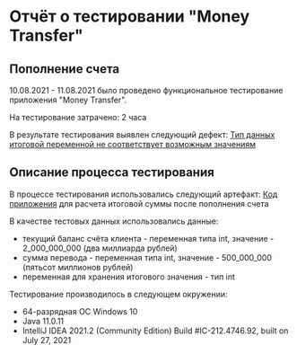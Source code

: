 # Отчёт о тестировании "Money Transfer"

## Пополнение счета 

10.08.2021 - 11.08.2021 было проведено функциональное тестирование приложения "Money Transfer".

На тестирование затрачено: 2 часа

В результате тестирования выявлен следующий дефект:
[Тип данных итоговой переменной не соответствует возможным значениям](https://github.com/anay333/javahomework2/issues/1#issue-965433650)



## Описание процесса тестирования

В процессе тестирования использовались следующий артефакт:
[Код приложения](https://github.com/anay333/javahomework2/blob/6786f3077f0c9f67c7e0902b4338661a90689753/%D0%9A%D0%BE%D0%B4%20%D0%BF%D1%80%D0%B8%D0%BB%D0%BE%D0%B6%D0%B5%D0%BD%D0%B8%D1%8F) для расчета итоговой суммы после пополнения счета


В качестве тестовых данных использовались данные:
* текущий баланс счёта клиента - переменная типа int, значение - 2_000_000_000 (два миллиарда рублей)
* сумма перевода - переменная типа int, значение - 500_000_000 (пятьсот миллионов рублей)
* переменная для хранения итогового значения - тип int


Тестирование производилось в следующем окружении:
* 64-разрядная ОС Windows 10
* Java 11.0.11
* IntelliJ IDEA 2021.2 (Community Edition)
Build #IC-212.4746.92, built on July 27, 2021
